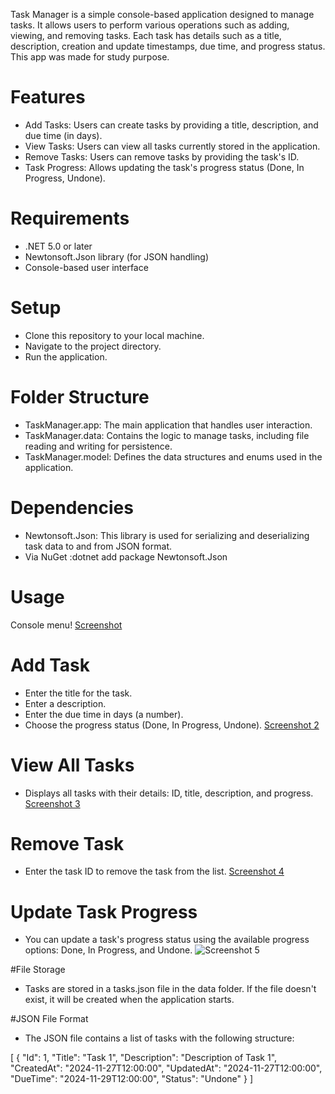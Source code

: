 Task Manager is a simple console-based application designed to manage tasks. It allows users to perform various operations such as adding, viewing, and removing tasks. Each task has details such as a title, description, creation and update timestamps, due time, and progress status.
This app was made for study purpose.
# Features
- Add Tasks: Users can create tasks by providing a title, description, and due time (in days).
- View Tasks: Users can view all tasks currently stored in the application.
- Remove Tasks: Users can remove tasks by providing the task's ID.
- Task Progress: Allows updating the task's progress status (Done, In Progress, Undone).


# Requirements
- .NET 5.0 or later
- Newtonsoft.Json library (for JSON handling)
- Console-based user interface

# Setup 
- Clone this repository to your local machine.
- Navigate to the project directory.
- Run the application.

# Folder Structure
- TaskManager.app: The main application that handles user interaction.
- TaskManager.data: Contains the logic to manage tasks, including file reading and writing for persistence.
- TaskManager.model: Defines the data structures and enums used in the application.
# Dependencies
- Newtonsoft.Json: This library is used for serializing and deserializing task data to and from JSON format.
- Via NuGet :dotnet add package Newtonsoft.Json

# Usage
Console menu!
[Screenshot](https://github.com/user-attachments/assets/a367b43e-8a4a-41cd-b81a-d4594232948c)
# Add Task
- Enter the title for the task.
- Enter a description.
- Enter the due time in days (a number).
- Choose the progress status (Done, In Progress, Undone).
[Screenshot 2](https://github.com/user-attachments/assets/98975cdd-069e-41f2-916d-1bb7516e3fbe)


# View All Tasks
- Displays all tasks with their details: ID, title, description, and progress.
[Screenshot 3](https://github.com/user-attachments/assets/317de231-ec76-405d-89d7-d18404077ad0)


# Remove Task
- Enter the task ID to remove the task from the list.
[Screenshot 4](https://github.com/user-attachments/assets/0a468671-dff0-4d5d-ada4-3e464ae57068)

# Update Task Progress
- You can update a task's progress status using the available progress options: Done, In Progress, and Undone.
![Screenshot 5](https://github.com/user-attachments/assets/880951aa-11af-462b-ba6e-1a4621b09d97)

#File Storage
- Tasks are stored in a tasks.json file in the data folder. If the file doesn't exist, it will be created when the application starts.

#JSON File Format
- The JSON file contains a list of tasks with the following structure:

[
  {
    "Id": 1,
    "Title": "Task 1",
    "Description": "Description of Task 1",
    "CreatedAt": "2024-11-27T12:00:00",
    "UpdatedAt": "2024-11-27T12:00:00",
    "DueTime": "2024-11-29T12:00:00",
    "Status": "Undone"
  }
]





